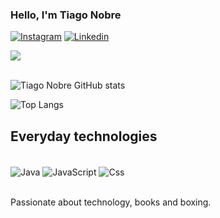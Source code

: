 

### Hello, I'm Tiago Nobre

[![Instagram](https://img.shields.io/badge/Instagram-E4405F?style=for-the-badge&logo=instagram&logoColor=white)](https://instagram.com/tiago.desc)
[![Linkedin](https://img.shields.io/badge/LinkedIn-0077B5?style=for-the-badge&logo=linkedin&logoColor=white)](https://www.linkedin.com/in/tiago-nobre-7063aa23a?lipi=urn%3Ali%3Apage%3Ad_flagship3_profile_view_base_contact_details%3BIWAcTjvYRYynyjk65UxbVw%3D%3D)

<div align='left'>
 <img heigh="160em" src="https://github-readme-streak-stats.herokuapp.com?user=TiagoDesc&theme=vue-dark&hided&hide_border=true&hide_border=true">
</div> <br>

![Tiago Nobre GitHub stats](https://github-readme-stats.vercel.app/api?username=TiagoDesc&show_icons=true&theme=vue-dark) 

![Top Langs](https://github-readme-stats.vercel.app/api/top-langs/?username=TiagoDesc&layout=compact&theme=dracula)

## Everyday technologies

<div style="display: inline_block"><br/>
<img align ="center" alt="Java" src="https://img.shields.io/badge/Java-ED8B00?style=for-the-badge&logo=openjdk&logoColor=white"/>
<img align ="center" alt="JavaScript" src="https://img.shields.io/badge/JavaScript-323330?style=for-the-badge&logo=javascript&logoColor=F7DF1E"/>
<img align ="center" alt="Css" src="https://img.shields.io/badge/CSS-239120?&style=for-the-badge&logo=css3&logoColor=white"/>
</div><br/>

Passionate about technology, books and boxing. 

